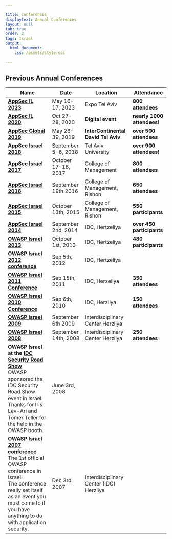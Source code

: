 ```yaml
---

title: conferences
displaytext: Annual Conferences
layout: null
tab: true
order: 2
tags: Israel
output:
  html_document:
    css: /assets/style.css

---
```


## Previous Annual Conferences

| Name | Date | Location | Attendance |
| ---- | ---- | -------- | ---------- |
| **[AppSec IL 2023](https://appsecil.org/)**   | May 16-17, 2023 | Expo Tel Aviv | **800 attendees** |
| **[AppSec IL 2020](https://2020.appsecil.org/)**   | Oct 27-28, 2020 | **Digital event** | **nearly 1000 attendees\!** |
| **[AppSec Global 2019](https://telaviv.appsecglobal.org)**   | May 26-39, 2019 | **InterContinental David Tel Aviv** | **over 500 attendees** |
| **[AppSec Israel 2018](https://2018.appsecil.org/)**   | September 5-6, 2018 | Tel Aviv University | **over 900 attendees\!** |
| **[AppSec Israel 2017](https://2017.appsecil.org/)**   | October 17-18, 2017 | College of Management | **800 attendees** |
| **[AppSec Israel 2016](https://wiki.owasp.org/index.php/AppSec_Israel_2016)**   | September 19th 2016 | College of Management, Rishon | **650 attendees** |
| **[AppSec Israel 2015](https://wiki.owasp.org/index.php/AppSec_Israel_2015)**   | October 13th, 2015 | College of Management, Rishon | **550 participants** |
| **[AppSec Israel 2014](https://wiki.owasp.org/index.php/AppSec_Israel_2014)**   | September 2nd, 2014 | IDC, Hertzeliya | **over 450 participants** |
| **[OWASP Israel 2013](https://wiki.owasp.org/index.php/OWASP_Israel_2013)**    | October 1st, 2013 | IDC, Hertzeliya | **480 participants** |
| **[OWASP Israel 2012 conference](https://wiki.owasp.org/index.php/OWASP_Israel_2012)**   | Sep 5th, 2012 | IDC, Hertzeliya |               |
| **[OWASP Israel 2011 Conference](https://wiki.owasp.org/index.php/OWASP_Israel_2011)**   | Sep 15th, 2011 | IDC, Herzeliya | **350 attendees** |
| **[OWASP Israel 2010 Conference](https://wiki.owasp.org/index.php/OWASP_Israel_2010)**   | Sep 6th, 2010 | IDC, Herzliya | **150 attendees** |
| **[OWASP Israel 2009](https://wiki.owasp.org/index.php/OWASP_Israel_2009)**   | September 6th 2009 | Interdisciplinary Center Herzliya |     |
| **[OWASP Israel 2008](https://wiki.owasp.org/index.php/OWASP_Israel_2008_Conference_at_the_Interdisciplinary_Center_Herzliya)** | September 14th, 2008 | Interdisciplinary Center Herzliya | **250 attendees** |
| **OWASP Israel at the [IDC Security Road Show](http://www.idc.co.il/?showproduct=31108&content_lang=ENG)** <br>OWASP sponsored the IDC Security Road Show event in Israel. <br>Thanks for Iris Lev-Ari and Tomer Teller for the help in the OWASP booth. | June 3rd, 2008 |  |   |
| **[OWASP Israel 2007 conference](https://wiki.owasp.org/index.php/OWASP_Israel_2007_Conference)** <br> The 1st official OWASP conference in Israel! <br>The conference really set itself as an event you must come to if you have anything to do with application security.  | Dec 3rd 2007 | Interdisciplinary Center (IDC) Herzliya |            |
